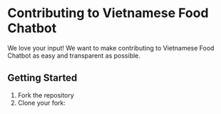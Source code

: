 # Contributing to Vietnamese Food Chatbot

We love your input! We want to make contributing to Vietnamese Food Chatbot as easy and transparent as possible.

## Getting Started

1. Fork the repository
2. Clone your fork:
